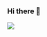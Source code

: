 ### Hi there 👋
<img src="https://capsule-render.vercel.app/api?type=waving&color=FFBF00&height=200&section=header&text=SOHEE GitHub&fontSize=80" />
